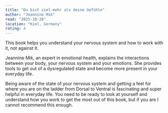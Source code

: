 ```yaml
---
title: "Du bist viel mehr als deine Gefühle"
author: "Jeannine Mik"
read: "2025-10-26"
location: "Kiel, Germany"
rating: 4
---
```


This book helps you understand your nervous system and how to work with it,
not against it.

Jeannine Mik, an expert in emotional health, explains the interactions between
your body, your nervous system and your emotions.
She provides tools to get out of a dysregulated state and become more present in
your everyday life.

Being aware of the state of your nervous system and getting a feel for where you
are on the ladder from Dorsal to Ventral is fascinating and super helpful in
everyday life.
You need to be ready to look at yourself and understand how you work to get the
most out of this book, but if you are I cannot recommend this enough.
